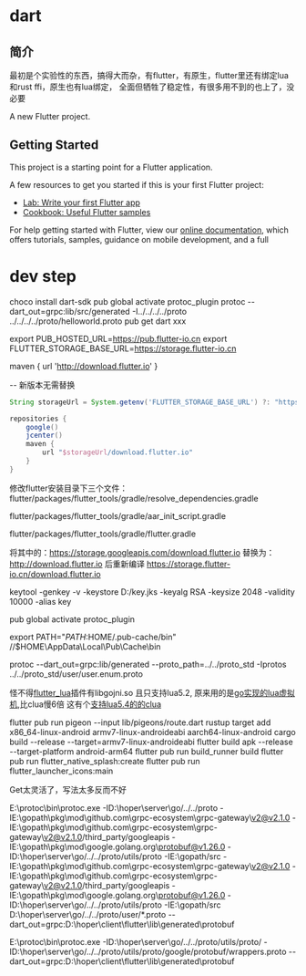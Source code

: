 # dart

## 简介
最初是个实验性的东西，搞得大而杂，有flutter，有原生，flutter里还有绑定lua和rust ffi，原生也有lua绑定，
全面但牺牲了稳定性，有很多用不到的也上了，没必要

A new Flutter project.

## Getting Started

This project is a starting point for a Flutter application.

A few resources to get you started if this is your first Flutter project:

- [Lab: Write your first Flutter app](https://flutter.dev/docs/get-started/codelab)
- [Cookbook: Useful Flutter samples](https://flutter.dev/docs/cookbook)

For help getting started with Flutter, view our
[online documentation](https://flutter.dev/docs), which offers tutorials,
samples, guidance on mobile development, and a full 

# dev step
choco install dart-sdk
pub global activate protoc_plugin
protoc --dart_out=grpc:lib/src/generated -I../../../../proto ../../../../proto/helloworld.proto
pub get
dart xxx

export PUB_HOSTED_URL=https://pub.flutter-io.cn
export FLUTTER_STORAGE_BASE_URL=https://storage.flutter-io.cn

maven { url 'http://download.flutter.io' }

-- 新版本无需替换
```groovy
String storageUrl = System.getenv('FLUTTER_STORAGE_BASE_URL') ?: "https://storage.googleapis.com"

repositories {
    google()
    jcenter()
    maven {
        url "$storageUrl/download.flutter.io"
    }
}
```
修改flutter安装目录下三个文件：flutter/packages/flutter_tools/gradle/resolve_dependencies.gradle

flutter/packages/flutter_tools/gradle/aar_init_script.gradle

flutter/packages/flutter_tools/gradle/flutter.gradle

将其中的：https://storage.googleapis.com/download.flutter.io 替换为：http://download.flutter.io 后重新编译
https://storage.flutter-io.cn/download.flutter.io

keytool -genkey -v -keystore D:/key.jks -keyalg RSA -keysize 2048 -validity 10000 -alias key

pub global activate protoc_plugin

export PATH="$PATH:$HOME/.pub-cache/bin" //$HOME\AppData\Local\Pub\Cache\bin

protoc --dart_out=grpc:lib/generated --proto_path=../../proto_std  -Iprotos ../../proto_std/user/user.enum.proto

怪不得[flutter_lua](https://github.com/drydart/flutter_lua)插件有libgojni.so 且只支持lua5.2,
原来用的是[go实现的lua虚拟机](https://github.com/Shopify/go-lua),比clua慢6倍
这有个[支持lua5.4的的clua](https://github.com/tgarm/flutter-luavm)


flutter pub run pigeon --input lib/pigeons/route.dart
rustup target add x86_64-linux-android armv7-linux-androideabi aarch64-linux-android
cargo build --release --target=armv7-linux-androideabi
flutter build apk --release --target-platform android-arm64
flutter pub run build_runner build
flutter pub run flutter_native_splash:create
flutter pub run flutter_launcher_icons:main


Get太灵活了，写法太多反而不好

E:\protoc\bin\protoc.exe -ID:\hoper\server\go/../../proto -IE:\gopath\pkg\mod\github.com\grpc-ecosystem\grpc-gateway\v2@v2.1.0 -IE:\gopath\pkg\mod\github.com\grpc-ecosystem\grpc-gateway\v2@v2.1.0/third_party/googleapis -IE:\gopath\pkg\mod\google.golang.org\protobuf@v1.26.0  -ID:\hoper\server\go/../../proto/utils/proto -IE:\gopath/src -IE:\gopath\pkg\mod\github.com\grpc-ecosystem\grpc-gateway\v2@v2.1.0 -IE:\gopath\pkg\mod\github.com\grpc-ecosystem\grpc-gateway\v2@v2.1.0/third_party/googleapis -IE:\gopath\pkg\mod\google.golang.org\protobuf@v1.26.0  -ID:\hoper\server\go/../../proto/utils/proto -IE:\gopath/src D:\hoper\server\go/../../proto/user/*.proto --dart_out=grpc:D:\hoper\client\flutter\lib\generated\protobuf


E:\protoc\bin\protoc.exe -ID:\hoper\server\go/../../proto/utils/proto/ -ID:\hoper\server\go/../../proto/utils/proto/google/protobuf/wrappers.proto --dart_out=grpc:D:\hoper\client\flutter\lib\generated\protobuf
